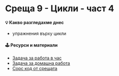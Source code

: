 # Среща 9 - Цикли - част 4

#### 💡 Какво разгледахме днес
- упражнения върху цикли

#### 🕹️ Ресурси и материали
- [Задача за работа в час](./@cw/)
- [Задача за домашна работа](./@hw/)
- [Сорс код от срещата](./source/)
